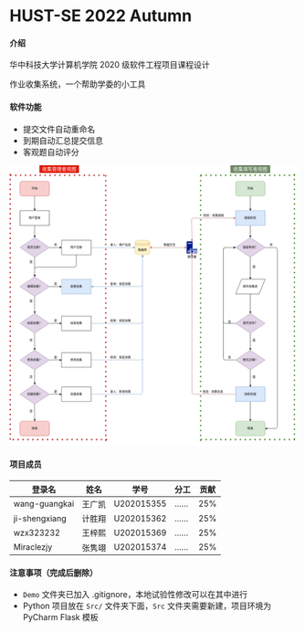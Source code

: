 # HUST-SE 2022 Autumn

#### 介绍

华中科技大学计算机学院 2020 级软件工程项目课程设计

作业收集系统，一个帮助学委的小工具

#### 软件功能

- 提交文件自动重命名
- 到期自动汇总提交信息
- 客观题自动评分

![软件流程图](./Docs/images/软件流程示意图.png)

#### 项目成员

| 登录名        | 姓名   | 学号       | 分工 | 贡献 |
| ------------- | ------ | ---------- | ---- | ---- |
| wang-guangkai | 王广凯 | U202015355 | ……   | 25%  |
| ji-shengxiang | 计胜翔 | U202015362 | ……   | 25%  |
| wzx323232     | 王梓熙 | U202015369 | ……   | 25%  |
| Miraclezjy    | 张隽翊 | U202015374 | ……   | 25%  |

#### 注意事项（完成后删除）

- `Demo` 文件夹已加入 .gitignore，本地试验性修改可以在其中进行
- Python 项目放在 `Src/` 文件夹下面，`Src` 文件夹需要新建，项目环境为 PyCharm Flask 模板
